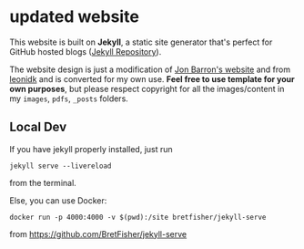 # updated website

This website is built on **Jekyll**,  a static site generator that's perfect for GitHub hosted blogs ([Jekyll Repository](https://github.com/jekyll/jekyll)).

The website design is just a modification of [Jon Barron's website](https://jonbarron.info/) and from [leonidk](https://github.com/leonidk/leonidk.github.io) and is converted for my own use. **Feel free to use template for your own purposes**, but please respect copyright for all the images/content in my `images`, `pdfs`, `_posts` folders. 


## Local Dev

If you have jekyll properly installed, just run 
```
jekyll serve --livereload
```
from the terminal. 

Else, you can use Docker:
```
docker run -p 4000:4000 -v $(pwd):/site bretfisher/jekyll-serve
```
from https://github.com/BretFisher/jekyll-serve

<!-- 
## Thumbnails
* I use thumbnails, so I can upload arbitrary sized images but then only display small ones. The `_make_thumbnails.sh` script generates them and the html template looks in `tn/` for all images.  -->

